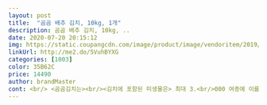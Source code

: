 ```yaml
---
layout: post 
title:  "곰곰 배추 김치, 10kg, 1개" 
description: 곰곰 배추 김치, 10kg, ..
date: 2020-07-20 20:15:12 
img: https://static.coupangcdn.com/image/product/image/vendoritem/2019/09/10/5302356560/2fe2913e-d71c-4c5d-9d99-3b4b47424acd.jpg 
linkUrl: http://me2.do/5VuhBYXG 
categories: [1003] 
color: 35B62C 
price: 14490 
author: brandMaster 
cont: <br/> <곰곰김치는><br/><김치에 포함된 미생물은> 최대 3.<br/>000 여종에 이를것으로 추정되고 있습니다<br/><소면을>삶아서 비빔국수로 시원하고 개운하게 신김치와 김치국물 넣어서 고추장 ,간장,설탕,올리고당,참깨와 들기름과 식초 한방울도^^<br/><숙성되지 않은 김치는>영양성분은 괜찮지만 단순한 야채절임이나 다를바 없지않을까 싶습니다 김치의 소중함에 감사하면서 김치를 더욱 건강하게 맛있게 먹을수 있다면 정말 좋겠습니다<br/><식중독 균을><이겨낼수 있도록>아이들의 튼튼한 장건강을 위해 잘 익은 김치 한점에 있는 유익한 미생물의 섭취가 절실하지 않나 싶습니다<br/><연휴라서>집콕 ㅎㅎ하려니까 김치로 거의 김치찌개를 ㅎㅎ 많이 끓여 먹게 되더라구요 참치와 김치 넣고 마요네즈 뿌려서 참깨송송 뿌려서 참치김치 비빔밥을<br/><조류독감에 걸린 닭에게>김치즙을 먹이자 서서히 회복되는 연구결과도 있습니다 전세계를 공포로 휩싸이게했던 <사스도>김치를 먹는 우리의 식습관이 막아낼수 있었던게 아닐지<br/><주부로서>좋은 퀄리티에 저렴한 가격으로 구매하게되어서 너무나 뿌듯하고 좋습니다<br/>식중독 예방에 도움이 된다는 사실 모두들 잘 알고계시지요?!!!<br/>참고로<br/>참고로[숙성된 김치는]<br/><br/>{가격}14,290원{주문일}2020년 5월3일<br/>{곰곰김치 10kg} 처음 구매합니다<br/>{단체급식과 식중독}<br/> 
---
```

 